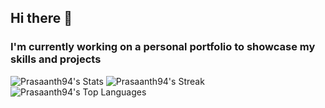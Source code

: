 ## Hi there 👋

<h3>I'm currently working on a personal portfolio to showcase my skills and projects</h3>

![Prasaanth94's Stats](https://github-readme-stats.vercel.app/api?username=Prasaanth94&theme=vue-dark&show_icons=true&hide_border=true&count_private=true)
![Prasaanth94's Streak](https://github-readme-streak-stats.herokuapp.com/?user=Prasaanth94&theme=vue-dark&hide_border=true)
![Prasaanth94's Top Languages](https://github-readme-stats.vercel.app/api/top-langs/?username=Prasaanth94&theme=vue-dark&show_icons=true&hide_border=true&layout=compact)
